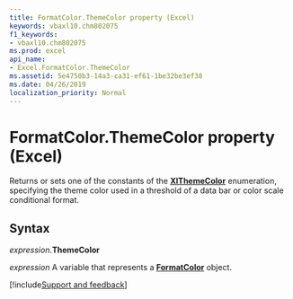 ```yaml
---
title: FormatColor.ThemeColor property (Excel)
keywords: vbaxl10.chm802075
f1_keywords:
- vbaxl10.chm802075
ms.prod: excel
api_name:
- Excel.FormatColor.ThemeColor
ms.assetid: 5e4750b3-14a3-ca31-ef61-1be32be3ef38
ms.date: 04/26/2019
localization_priority: Normal
---
```



# FormatColor.ThemeColor property (Excel)

Returns or sets one of the constants of the **[XlThemeColor](Excel.XlThemeColor.md)** enumeration, specifying the theme color used in a threshold of a data bar or color scale conditional format.


## Syntax

_expression_.**ThemeColor**

_expression_ A variable that represents a **[FormatColor](Excel.FormatColor.md)** object.




[!include[Support and feedback](~/includes/feedback-boilerplate.md)]